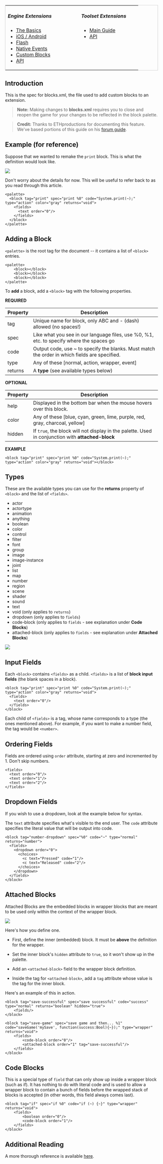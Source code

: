 <table style="border:1px solid #cccccc;"><tr>
<td width="180" valign="top">
<h5>Engine Extensions</h5>
<ul class="pedia-links">
<li><a href="http://www.stencyl.com/help/view/how-to-create-engine-extension/">The Basics</a></li>
<li><a href="http://www.stencyl.com/help/view/how-to-create-native-engine-extension/">iOS / Android</a></li>
<li><a href="http://www.stencyl.com/help/view/flash-extensions/">Flash</a></li>
<li><a href="http://www.stencyl.com/help/view/native-events/">Native Events</a></li>
<li><a href="http://www.stencyl.com/help/view/adding-blocks/">Custom Blocks</a></li>
<li><a href="http://static.stencyl.com/api/33/">API</a></li>
</ul>
</td>
<td width="30"></td>
<td width="180" valign="top">
<h5>Toolset Extensions</h5>
<ul class="pedia-links">
<li><a href="http://www.stencyl.com/help/view/creating-extensions/">Main Guide</a></li>
<li><a href="http://api.stencyl.com/extensions/">API</a></li>
</ul>
</td>
</tr>
</table>


## Introduction

This is the spec for blocks.xml, the file used to add custom blocks to an extension. 

> **Note:** Making changes to **blocks.xml** requires you to close and reopen the game for your changes to be reflected in the block palette.

> **Credit:** Thanks to ETHproductions for documenting this feature. We've based portions of this guide on his [forum guide](http://community.stencyl.com/index.php/topic,39934.0.html).


## Example (for reference)

Suppose that we wanted to remake the `print` block. This is what the definition would look like.

![](http://static.stencyl.com/pedia2/blocks/flow/flow_debug/Print.png)

Don't worry about the details for now. This will be useful to refer back to as you read through this article.

```
<palette>
  <block tag="print" spec="print %0" code="System.print(~);" type="action" color="gray" returns="void">
    <fields>
      <text order="0"/>
    </fields>
  </block>
</palette>
```


## Adding a Block

`<palette>` is the root tag for the document -- it contains a list of `<block>` entries. 

```
<palette>
    <block></block>
    <block></block>
    <block></block>
</palette>
```

To **add** a block, add a `<block>` tag with the following properties.

**REQUIRED**

Property | Description
--- | ---
tag | Unique name for block, only ABC and - (dash) allowed (no spaces!)
spec | Like what you see in our language files, use %0, %1, etc. to specify where the spaces go
code | Output code, use ~ to specify the blanks. Must match the order in which fields are specified.
type | Any of these [normal, action, wrapper, event]
returns | A **type** (see available types below)

**OPTIONAL**

Property | Description
--- | ---
help | Displayed in the bottom bar when the mouse hovers over this block.
color | Any of these [blue, cyan, green, lime, purple, red, gray, charcoal, yellow]
hidden | If `true`, the block will not display in the palette. Used in conjunction with **attached-block**

**EXAMPLE**

```
<block tag="print" spec="print %0" code="System.print(~);" type="action" color="gray" returns="void"></block>
```


## Types

These are the available types you can use for the **returns** property of `<block>` and the list of `<fields>`.

* actor
* actortype
* animation
* anything
* boolean
* color
* control
* filter
* font
* group
* image
* image-instance
* joint
* list
* map
* number
* region
* scene
* shader
* sound
* text
* void (only applies to `returns`)
* dropdown (only applies to `fields`)
* code-block (only applies to `fields` - see explanation under **Code Blocks**)
* attached-block (only applies to `fields` - see explanation under **Attached Blocks**)

![](http://static.stencyl.com/pedia2/chapter-d/all-types.png)


## Input Fields

Each `<block>` contains `<fields>` as a child. `<fields>` is a list of **block input fields** (the blank spaces in a block).

```
<block tag="print" spec="print %0" code="System.print(~);" type="action" color="gray" returns="void">
  <fields>
    <text order="0"/>
  </fields>
</block>
```

Each child of `<fields>` is a tag, whose name corresponds to a type (the ones mentioned above). For example, if you want to make a number field, the tag would be `<number>`.


## Ordering Fields

Fields are ordered using `order` attribute, starting at zero and incremented by 1. Don't skip numbers.

```
<fields>
  <text order="0"/>
  <text order="1"/>
  <text order="2"/>
</fields>
```


## Dropdown Fields

If you wish to use a dropdown, look at the example below for syntax.

The `text` attribute specifies what's visible to the end user.
The `code` attribute specifies the literal value that will be output into code.

```
<block tag="number-dropdown" spec="%0" code="~" type="normal" returns="number">
  <fields>
    <dropdown order="0">
      <choices>
        <c text="Pressed" code="1"/>
        <c text="Released" code="2"/>
      </choices>
    </dropdown>
  </fields>
</block>
```


## Attached Blocks

Attached Blocks are the embedded blocks in wrapper blocks that are meant to be used only within the context of the wrapper block.

![](http://static.stencyl.com/pedia2/chapter-d/save-example.png)

Here's how you define one.

* First, define the inner (embedded) block. It must be **above** the definition for the wrapper.

* Set the inner block's `hidden` attribute to `true`, so it won't show up in the palette.

* Add an `<attached-block>` field to the wrapper block definition.

* Inside the tag for `<attached-block>`, add a `tag` attribute whose value is the tag for the inner block.

Here's an example of this in action.

```
<block tag="save-successful" spec="save successful" code="success" type="normal" returns="boolean" hidden="true">
	<fields/>
</block>

<block tag="save-game" spec="save game and then... %1" code="saveGame('mySave', function(success:Bool){~});" type="wrapper" returns="void">
	<fields>
		<code-block order="0"/>
		<attached-block order="1" tag="save-successful"/>
	</fields>
</block>
```


## Code Blocks

This is a special type of `field` that can only show up inside a wrapper block (such as if). It has nothing to do with literal code and is used to allow a wrapper block to contain a bunch of fields before the wrapped stack of blocks is accepted (in other words, this field always comes last).

```
<block tag="if" spec="if %0" code="if (~) {~}" type="wrapper" returns="void">
	<fields>
		<boolean order="0"/>
		<code-block order="1"/>
	</fields>
</block>
```


## Additional Reading

A more thorough reference is available [here](http://community.stencyl.com/index.php/topic,39934.0.html).
